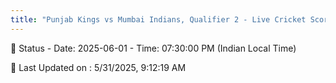 ```yaml
---
title: "Punjab Kings vs Mumbai Indians, Qualifier 2 - Live Cricket Score"
---
```


📑 Status - Date: 2025-06-01 - Time: 07:30:00 PM (Indian Local Time)

📝 Last Updated on : 5/31/2025, 9:12:19 AM  

